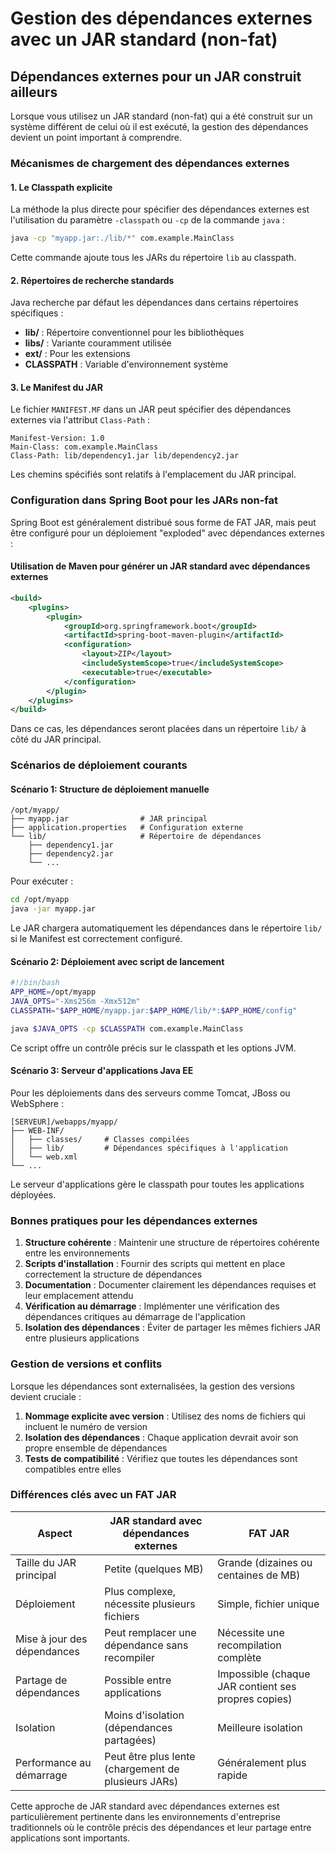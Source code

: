 # Gestion des dépendances externes avec un JAR standard (non-fat)

## Dépendances externes pour un JAR construit ailleurs

Lorsque vous utilisez un JAR standard (non-fat) qui a été construit sur un système différent de celui où il est exécuté, la gestion des dépendances devient un point important à comprendre.

### Mécanismes de chargement des dépendances externes

#### 1. Le Classpath explicite

La méthode la plus directe pour spécifier des dépendances externes est l'utilisation du paramètre `-classpath` ou `-cp` de la commande `java` :

```bash
java -cp "myapp.jar:./lib/*" com.example.MainClass
```

Cette commande ajoute tous les JARs du répertoire `lib` au classpath.

#### 2. Répertoires de recherche standards

Java recherche par défaut les dépendances dans certains répertoires spécifiques :

- **lib/** : Répertoire conventionnel pour les bibliothèques
- **libs/** : Variante couramment utilisée
- **ext/** : Pour les extensions
- **CLASSPATH** : Variable d'environnement système

#### 3. Le Manifest du JAR

Le fichier `MANIFEST.MF` dans un JAR peut spécifier des dépendances externes via l'attribut `Class-Path` :

```
Manifest-Version: 1.0
Main-Class: com.example.MainClass
Class-Path: lib/dependency1.jar lib/dependency2.jar
```

Les chemins spécifiés sont relatifs à l'emplacement du JAR principal.

### Configuration dans Spring Boot pour les JARs non-fat

Spring Boot est généralement distribué sous forme de FAT JAR, mais peut être configuré pour un déploiement "exploded" avec dépendances externes :

#### Utilisation de Maven pour générer un JAR standard avec dépendances externes

```xml
<build>
    <plugins>
        <plugin>
            <groupId>org.springframework.boot</groupId>
            <artifactId>spring-boot-maven-plugin</artifactId>
            <configuration>
                <layout>ZIP</layout>
                <includeSystemScope>true</includeSystemScope>
                <executable>true</executable>
            </configuration>
        </plugin>
    </plugins>
</build>
```

Dans ce cas, les dépendances seront placées dans un répertoire `lib/` à côté du JAR principal.

### Scénarios de déploiement courants

#### Scénario 1: Structure de déploiement manuelle

```
/opt/myapp/
├── myapp.jar                # JAR principal
├── application.properties   # Configuration externe
└── lib/                     # Répertoire de dépendances
    ├── dependency1.jar
    ├── dependency2.jar
    └── ...
```

Pour exécuter :
```bash
cd /opt/myapp
java -jar myapp.jar
```

Le JAR chargera automatiquement les dépendances dans le répertoire `lib/` si le Manifest est correctement configuré.

#### Scénario 2: Déploiement avec script de lancement

```bash
#!/bin/bash
APP_HOME=/opt/myapp
JAVA_OPTS="-Xms256m -Xmx512m"
CLASSPATH="$APP_HOME/myapp.jar:$APP_HOME/lib/*:$APP_HOME/config"

java $JAVA_OPTS -cp $CLASSPATH com.example.MainClass
```

Ce script offre un contrôle précis sur le classpath et les options JVM.

#### Scénario 3: Serveur d'applications Java EE

Pour les déploiements dans des serveurs comme Tomcat, JBoss ou WebSphere :

```
[SERVEUR]/webapps/myapp/
├── WEB-INF/
│   ├── classes/     # Classes compilées
│   ├── lib/         # Dépendances spécifiques à l'application
│   └── web.xml
└── ...
```

Le serveur d'applications gère le classpath pour toutes les applications déployées.

### Bonnes pratiques pour les dépendances externes

1. **Structure cohérente** : Maintenir une structure de répertoires cohérente entre les environnements
2. **Scripts d'installation** : Fournir des scripts qui mettent en place correctement la structure de dépendances
3. **Documentation** : Documenter clairement les dépendances requises et leur emplacement attendu
4. **Vérification au démarrage** : Implémenter une vérification des dépendances critiques au démarrage de l'application
5. **Isolation des dépendances** : Éviter de partager les mêmes fichiers JAR entre plusieurs applications

### Gestion de versions et conflits

Lorsque les dépendances sont externalisées, la gestion des versions devient cruciale :

1. **Nommage explicite avec version** : Utilisez des noms de fichiers qui incluent le numéro de version
2. **Isolation des dépendances** : Chaque application devrait avoir son propre ensemble de dépendances
3. **Tests de compatibilité** : Vérifiez que toutes les dépendances sont compatibles entre elles

### Différences clés avec un FAT JAR

| Aspect | JAR standard avec dépendances externes | FAT JAR |
|--------|---------------------------------------|---------|
| Taille du JAR principal | Petite (quelques MB) | Grande (dizaines ou centaines de MB) |
| Déploiement | Plus complexe, nécessite plusieurs fichiers | Simple, fichier unique |
| Mise à jour des dépendances | Peut remplacer une dépendance sans recompiler | Nécessite une recompilation complète |
| Partage de dépendances | Possible entre applications | Impossible (chaque JAR contient ses propres copies) |
| Isolation | Moins d'isolation (dépendances partagées) | Meilleure isolation |
| Performance au démarrage | Peut être plus lente (chargement de plusieurs JARs) | Généralement plus rapide |

Cette approche de JAR standard avec dépendances externes est particulièrement pertinente dans les environnements d'entreprise traditionnels où le contrôle précis des dépendances et leur partage entre applications sont importants.